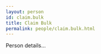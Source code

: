 ```yaml
---
layout: person
id: claim.bulk
title: Claim Bulk
permalink: people/claim.bulk.html
---
```


Person details...